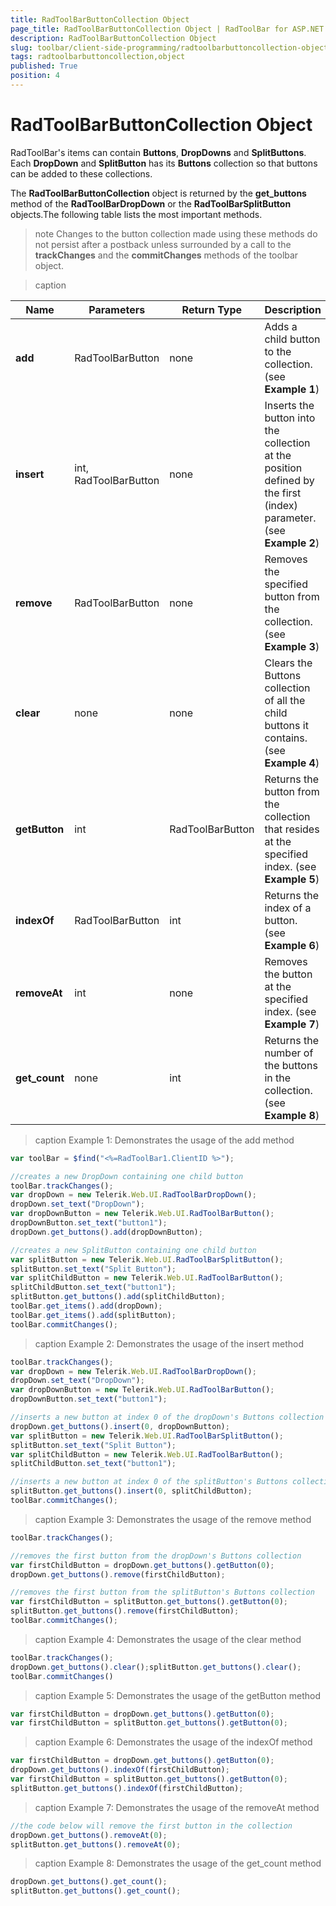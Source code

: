 ```yaml
---
title: RadToolBarButtonCollection Object
page_title: RadToolBarButtonCollection Object | RadToolBar for ASP.NET AJAX Documentation
description: RadToolBarButtonCollection Object
slug: toolbar/client-side-programming/radtoolbarbuttoncollection-object
tags: radtoolbarbuttoncollection,object
published: True
position: 4
---
```


# RadToolBarButtonCollection Object

RadToolBar's items can contain **Buttons**, **DropDowns** and **SplitButtons**. Each **DropDown** and **SplitButton** has its **Buttons** collection so that buttons can be added to these collections.

The **RadToolBarButtonCollection** object is returned by the **get_buttons** method of the **RadToolBarDropDown** or the **RadToolBarSplitButton** objects.The following table lists the most important methods.

>note Changes to the button collection made using these methods do not persist after a postback unless surrounded by a call to the **trackChanges** and the **commitChanges** methods of the toolbar object.
>


>caption  

| Name | Parameters | Return Type | Description |
| ------ | ------ | ------ | ------ |
| **add** |RadToolBarButton|none|Adds a child button to the collection.(see **Example 1**)|
|  **insert**  | int, RadToolBarButton | none | Inserts the button into the collection at the position defined by the first (index) parameter. (see **Example 2**) |
|  **remove**  | RadToolBarButton | none | Removes the specified button from the collection. (see **Example 3**)|
|  **clear**  | none | none | Clears the Buttons collection of all the child buttons it contains. (see **Example 4**)|
|  **getButton**  | int | RadToolBarButton | Returns the button from the collection that resides at the specified index. (see **Example 5**) |
|  **indexOf**  | RadToolBarButton | int | Returns the index of a button. (see **Example 6**)|
|  **removeAt**  | int | none | Removes the button at the specified index. (see **Example 7**)|
|  **get_count**  | none | int | Returns the number of the buttons in the collection. (see **Example 8**)|


>caption Example 1: Demonstrates the usage of the add method
````JavaScript	
var toolBar = $find("<%=RadToolBar1.ClientID %>");

//creates a new DropDown containing one child button
toolBar.trackChanges();
var dropDown = new Telerik.Web.UI.RadToolBarDropDown();
dropDown.set_text("DropDown");
var dropDownButton = new Telerik.Web.UI.RadToolBarButton();
dropDownButton.set_text("button1");
dropDown.get_buttons().add(dropDownButton);

//creates a new SplitButton containing one child button
var splitButton = new Telerik.Web.UI.RadToolBarSplitButton();
splitButton.set_text("Split Button");
var splitChildButton = new Telerik.Web.UI.RadToolBarButton();
splitChildButton.set_text("button1");
splitButton.get_buttons().add(splitChildButton);
toolBar.get_items().add(dropDown);
toolBar.get_items().add(splitButton);
toolBar.commitChanges();				
````

>caption Example 2: Demonstrates the usage of the insert method
````JavaScript	
toolBar.trackChanges();
var dropDown = new Telerik.Web.UI.RadToolBarDropDown();
dropDown.set_text("DropDown");
var dropDownButton = new Telerik.Web.UI.RadToolBarButton();
dropDownButton.set_text("button1");

//inserts a new button at index 0 of the dropDown's Buttons collection
dropDown.get_buttons().insert(0, dropDownButton);
var splitButton = new Telerik.Web.UI.RadToolBarSplitButton();
splitButton.set_text("Split Button");
var splitChildButton = new Telerik.Web.UI.RadToolBarButton();
splitChildButton.set_text("button1");

//inserts a new button at index 0 of the splitButton's Buttons collection
splitButton.get_buttons().insert(0, splitChildButton);
toolBar.commitChanges();				
````

>caption Example 3: Demonstrates the usage of the remove method
````JavaScript	
toolBar.trackChanges();

//removes the first button from the dropDown's Buttons collection
var firstChildButton = dropDown.get_buttons().getButton(0);
dropDown.get_buttons().remove(firstChildButton);

//removes the first button from the splitButton's Buttons collection
var firstChildButton = splitButton.get_buttons().getButton(0);
splitButton.get_buttons().remove(firstChildButton);
toolBar.commitChanges();				
````

>caption Example 4: Demonstrates the usage of the clear method
````JavaScript
toolBar.trackChanges();
dropDown.get_buttons().clear();splitButton.get_buttons().clear();
toolBar.commitChanges()				
````

>caption Example 5: Demonstrates the usage of the getButton method
````JavaScript	     
var firstChildButton = dropDown.get_buttons().getButton(0);  
var firstChildButton = splitButton.get_buttons().getButton(0);				
````

>caption Example 6: Demonstrates the usage of the indexOf method
````JavaScript	
var firstChildButton = dropDown.get_buttons().getButton(0);
dropDown.get_buttons().indexOf(firstChildButton);
var firstChildButton = splitButton.get_buttons().getButton(0);
splitButton.get_buttons().indexOf(firstChildButton);				
````

>caption Example 7: Demonstrates the usage of the removeAt method
````JavaScript
//the code below will remove the first button in the collection
dropDown.get_buttons().removeAt(0);
splitButton.get_buttons().removeAt(0);				
````

>caption Example 8: Demonstrates the usage of the get_count method
````JavaScript
dropDown.get_buttons().get_count();
splitButton.get_buttons().get_count();				
````

